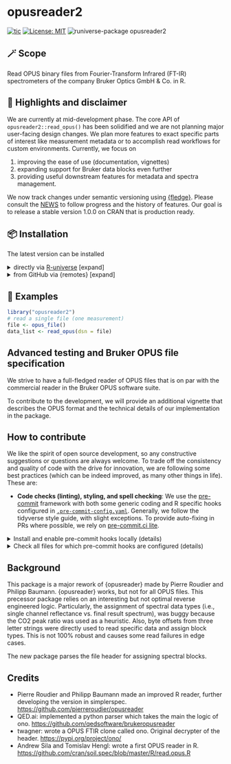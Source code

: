 # opusreader2

<!-- badges: start -->
[![tic](https://github.com/spectral-cockpit/opusreader2/workflows/tic/badge.svg?branch=main)](https://github.com/spectral-cockpit/opusreader2/actions)
[![License: MIT](https://img.shields.io/badge/License-MIT-yellow.svg)](https://opensource.org/licenses/MIT)
![runiverse-package opusreader2](https://spectral-cockpit.r-universe.dev/badges/opusreader2?scale=1.25&color=pink&style=flat)
<!-- badges: end -->


## 🪄 Scope

Read OPUS binary files from Fourier-Transform Infrared (FT-IR) spectrometers of
the company Bruker Optics GmbH & Co. in R.

## 🪩 Highlights and disclaimer

We are currently at mid-development phase. The core API of `opusreader2::read_opus()` has been solidified and we are
not planning major user-facing design changes. We plan more features to exact specific parts of interest like measurement metadata or to accomplish read workflows for custom environments. 
Currently, we focus on

1. improving the ease of use (documentation, vignettes)
2. expanding support for Bruker data blocks even further 
3. providing useful downstream features for metadata and spectra management. 

We now track changes under semantic versioning using [{fledge}](https://github.com/cynkra/fledge). Please consult the [NEWS](NEWS.md) to follow progress and the history of features.
Our goal is to release a stable version 1.0.0 on CRAN that is production ready. 

## 📦 Installation

The latest version can be installed

<details>
<summary>directly via <a href="https://spectral-cockpit.r-universe.dev/ui#package:opusreader2">R-universe</a> [expand]
</summary>

```r
# Install the latest version
install.packages("opusreader2", repos = c(
  spectralcockpit = 'https://spectral-cockpit.r-universe.dev',
  CRAN = 'https://cloud.r-project.org'))
```
</details>

<details>
<summary>from GitHub via {remotes} [expand]
</summary>

```r
if (!require("remotes")) install.packages("remotes")
remotes::install_github("spectral-cockpit/opusreader2")
```
</details>

## 🔦 Examples

```r
library("opusreader2")
# read a single file (one measurement)
file <- opus_file()
data_list <- read_opus(dsn = file)
```

## Advanced testing and Bruker OPUS file specification

We strive to have a full-fledged reader of OPUS files that is on par with
the commercial reader in the Bruker OPUS software suite.

To contribute to the development, we will provide an additional vignette
that describes the OPUS format and the technical details of our
implementation in the package.

## How to contribute

We like the spirit of open source development, so any constructive suggestions
or questions are always welcome. To trade off the consistency and quality of
code with the drive for innovation, we are following some best practices
(which can be indeed improved, as many other things in life). These are:

- **Code checks (linting), styling, and spell checking**: We use
  the [pre-commit](https://pre-commit.com/) framework with
  both some generic coding and R specific hooks configured in
  [`.pre-commit-config.yaml`](.pre-commit-config.yaml).
  Generally, we follow the tidyverse style guide, with slight exceptions. To
  provide auto-fixing in PRs where possible, we rely on
  [pre-commit.ci lite](https://pre-commit.ci/lite.html).

<details>
<summary>Install and enable pre-commit hooks locally (details)</summary>

1. install pre-commit with python3. For more details and options, see
  [the official documentation](https://pre-commit.com/)

```sh
# in terminal
pip3 install pre-commit --user
```

2. enable the pre-commit hooks in `.pre-commit-config.yaml`

```sh
# change to cloned git directory of your fork of the package
pre-commit install
```
Once you do a `git commit -m "<your-commit-message>"`, the defined pre-commit
hooks will automatically be applied on new commits.
</details>

<details>
<summary>Check all files for which pre-commit hooks are configured (details)
</summary>

```sh
# in your terminal and package root directory
pre-commit run --all-files
```

</details>

## Background

This package is a major rework of {opusreader} made by Pierre Roudier and
Philipp Baumann. {opusreader} works, but not for all OPUS files. This precessor
package relies on an interesting but not optimal reverse engineered logic.
Particularly, the assignment of spectral data types (i.e., single channel
reflectance vs. final result spectrum), was buggy because the CO2 peak ratio was
used as a heuristic. Also, byte offsets from three letter strings were directly
used to read specific data and assign block types. This is not 100% robust and
causes some read failures in edge cases.

The new package parses the file header for assigning spectral blocks.

## Credits

- Pierre Roudier and Philipp Baumann made an improved R reader, further
  developing the version in simplerspec.
  https://github.com/pierreroudier/opusreader
- QED.ai: implemented a python parser which takes the main the logic of
  ono.
  https://github.com/qedsoftware/brukeropusreader
- twagner: wrote a OPUS FTIR clone called ono. Original decrypter of the header.
  https://pypi.org/project/ono/
- Andrew Sila and Tomislav Hengl: wrote a first OPUS reader in R.
  https://github.com/cran/soil.spec/blob/master/R/read.opus.R
